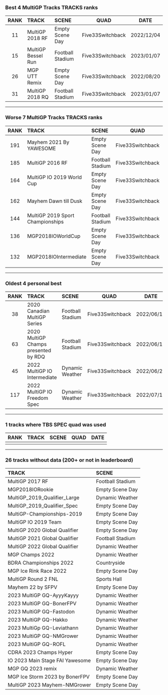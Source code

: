 ### Best 4 MultiGP Tracks TRACKS ranks
|RANK|TRACK|SCENE|QUAD|DATE|
|:---:|:---|:---|:---:|:---:|
|11|MultiGP 2018 RF|Empty Scene Day|Five33Switchback|2022/12/04|
|15|MultiGP Bessel Run|Football Stadium|Five33Switchback|2023/01/07|
|26|MGP UTT Remix|Empty Scene Day|Five33Switchback|2022/08/20|
|31|MultiGP 2018 RQ|Football Stadium|Five33Switchback|2023/01/07|
---
### Worse 7 MultiGP Tracks TRACKS ranks
|RANK|TRACK|SCENE|QUAD|DATE|
|:---:|:---|:---|:---:|:---:|
|191|Mayhem 2021 By YAWESOME|Empty Scene Day|Five33Switchback|2022/08/27|
|185|MultiGP 2016 RF|Football Stadium|Five33Switchback|2022/08/26|
|164|MultiGP IO 2019 World Cup|Empty Scene Day|Five33Switchback|2022/08/26|
|162|Mayhem Dawn till Dusk|Empty Scene Day|Five33Switchback|2022/09/10|
|144|MultiGP 2019 Sport Championships|Football Stadium|Five33Switchback|2023/01/06|
|136|MGP2018IOWorldCup|Empty Scene Day|Five33Switchback|2022/08/26|
|132|MGP2018IOIntermediate|Empty Scene Day|Five33Switchback|2022/08/26|
---
### Oldest 4 personal best
|RANK|TRACK|SCENE|QUAD|DATE|
|:---:|:---|:---|:---:|:---:|
|38|2020 Canadian MultiGP Series|Football Stadium|Five33Switchback|2022/06/12|
|63|2020 MultiGP Champs presented by RDQ|Football Stadium|Five33Switchback|2022/06/12|
|45|2022 MultiGP IO Intermediate|Dynamic Weather|Five33Switchback|2022/06/25|
|117|2022 MultiGP IO Freedom Spec|Dynamic Weather|Five33Switchback|2022/07/11|
---
### 1 tracks where TBS SPEC quad was used
|RANK|TRACK|SCENE|QUAD|DATE|
|:---:|:---|:---|:---:|:---:|
||||||
---
### 26 tracks without data (200+ or not in leaderboard)
|TRACK|SCENE|
|:---|:---|
|MultiGP 2017 RF|Football Stadium|
|MGP2018IORookie|Empty Scene Day|
|MultiGP_2019_Qualifier_Large|Dynamic Weather|
|MultiGP_2019_Qualifier_Spec|Empty Scene Day|
|MultiGP-Championships-2019|Empty Scene Day|
|MultiGP IO 2019 Team|Empty Scene Day|
|MultiGP 2020 Global Qualifier|Empty Scene Day|
|MultiGP 2021 Global Qualifier|Football Stadium|
|MultiGP 2022 Global Qualifier|Dynamic Weather|
|MGP Champs 2022|Dynamic Weather|
|BDRA Championships 2022|Countryside|
|MGP Ice Rink Race 2022|Empty Scene Day|
|MultiGP Round 2 FNL|Sports Hall|
|Mayhem 22 by SFPV|Empty Scene Day|
|2023 MultiGP GQ-AyyyKayyy|Dynamic Weather|
|2023 MultiGP GQ-BonerFPV|Dynamic Weather|
|2023 MultiGP GQ-Fastodon|Dynamic Weather|
|2023 MultiGP GQ-Hakko|Dynamic Weather|
|2023 MultiGp GQ-Leviathann|Dynamic Weather|
|2023 MultiGP GQ-NMGrower|Dynamic Weather|
|2023 MultiGP GQ-ROFL|Dynamic Weather|
|CDRA 2023  Champs Hyper|Empty Scene Day|
|IO 2023 Main Stage FAI Yawesome|Empty Scene Day|
|MGP GQ 2023 remix|Dynamic Weather|
|MGP Ice Storm 2023 by BonerFPV|Empty Scene Day|
|MultiGP 2023 Mayhem-NMGrower|Empty Scene Day|
